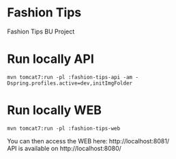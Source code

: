 # Fashion Tips
Fashion Tips BU Project

# Run locally API
`mvn tomcat7:run -pl :fashion-tips-api -am -Dspring.profiles.active=dev,initImgFolder`
# Run locally WEB
`mvn tomcat7:run -pl :fashion-tips-web`

You can then access the WEB here: http://localhost:8081/  
API is available on http://localhost:8080/